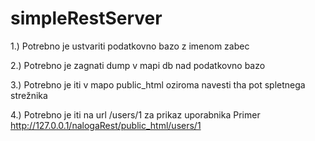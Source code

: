 # simpleRestServer
1.) Potrebno je ustvariti podatkovno bazo z imenom zabec

2.) Potrebno je zagnati dump v mapi db nad podatkovno bazo 

3.) Potrebno je iti v mapo public_html oziroma navesti tha pot spletnega strežnika

4.) Potrebno je iti na url /users/1 za prikaz uporabnika
Primer
http://127.0.0.1/nalogaRest/public_html/users/1

